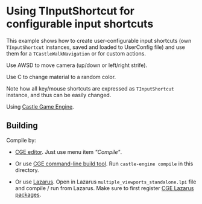 # Using TInputShortcut for configurable input shortcuts

This example shows how to create user-configurable input shortcuts (own `TInputShortcut` instances, saved and loaded to UserConfig file) and use them for a `TCastleWalkNavigation` or for custom actions.

Use AWSD to move camera (up/down or left/right strife).

Use C to change material to a random color.

Note how all key/mouse shortcuts are expressed as `TInputShortcut` instance, and thus can be easily changed.

Using [Castle Game Engine](https://castle-engine.io/).

## Building

Compile by:

- [CGE editor](https://castle-engine.io/manual_editor.php). Just use menu item _"Compile"_.

- Or use [CGE command-line build tool](https://castle-engine.io/build_tool). Run `castle-engine compile` in this directory.

- Or use [Lazarus](https://www.lazarus-ide.org/). Open in Lazarus `multiple_viewports_standalone.lpi` file and compile / run from Lazarus. Make sure to first register [CGE Lazarus packages](https://castle-engine.io/documentation.php).
